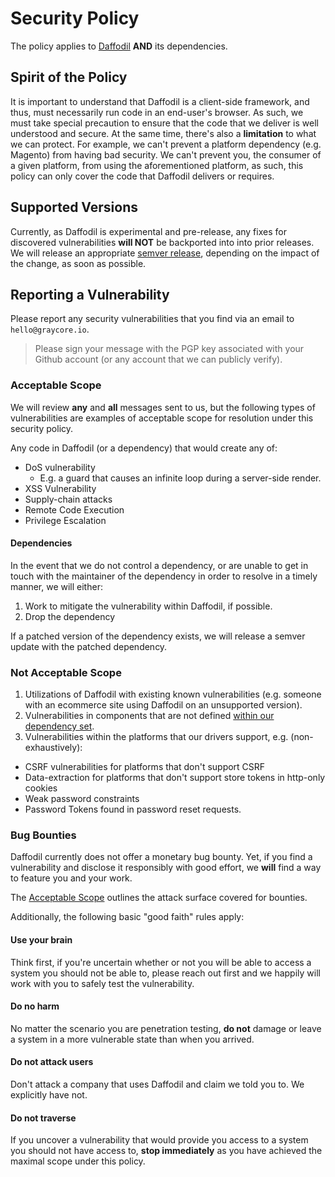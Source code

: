 # Security Policy

The policy applies to [Daffodil]((https://github.com/graycoreio/daffodil)) **AND** its dependencies.

## Spirit of the Policy

It is important to understand that Daffodil is a client-side framework, and thus, must necessarily run code in an end-user's browser. As such, we must take special precaution to ensure that the code that we deliver is well understood and secure. At the same time, there's also a **limitation** to what we can protect. For example, we can't prevent a platform dependency (e.g. Magento) from having bad security. We can't prevent you, the consumer of a given platform, from using the aforementioned platform, as such, this policy can only cover the code that Daffodil delivers or requires.

## Supported Versions

Currently, as Daffodil is experimental and pre-release, any fixes for discovered vulnerabilities **will NOT** be backported into into prior releases. We will release an appropriate [semver release](https://semver.org/), depending on the impact of the change, as soon as possible.

## Reporting a Vulnerability

Please report any security vulnerabilities that you find via an email to `hello@graycore.io`.

> Please sign your message with the PGP key associated with your Github account (or any account that we can publicly verify).

### Acceptable Scope
We will review **any** and **all** messages sent to us, but the following types of vulnerabilities are examples of acceptable scope for resolution under this security policy.

Any code in Daffodil (or a dependency) that would create any of:

* DoS vulnerability
  * E.g. a guard that causes an infinite loop during a server-side render.
* XSS Vulnerability
* Supply-chain attacks
* Remote Code Execution
* Privilege Escalation

#### Dependencies

In the event that we do not control a dependency, or are unable to get in touch with the maintainer of the dependency in order to resolve in a timely manner, we will either:

1. Work to mitigate the vulnerability within Daffodil, if possible.
2. Drop the dependency

If a patched version of the dependency exists, we will release a semver update with the patched dependency.

### Not Acceptable Scope

1. Utilizations of Daffodil with existing known vulnerabilities (e.g. someone with an ecommerce site using Daffodil on an unsupported version).
2. Vulnerabilities in components that are not defined [within our dependency set](/package.json).
3. Vulnerabilities within the platforms that our drivers support, e.g. (non-exhaustively):
  * CSRF vulnerabilities for platforms that don't support CSRF
  * Data-extraction for platforms that don't support store tokens in http-only cookies
  * Weak password constraints
  * Password Tokens found in password reset requests.

### Bug Bounties
Daffodil currently does not offer a monetary bug bounty. Yet, if you find a vulnerability and disclose it responsibly with good effort, we **will** find a way to feature you and your work. 

The [Acceptable Scope](./#acceptable-scope) outlines the attack surface covered for bounties. 

Additionally, the following basic "good faith" rules apply:

#### Use your brain
Think first, if you're uncertain whether or not you will be able to access a system you should not be able to, please reach out first and we happily will work with you to safely test the vulnerability. 

#### Do no harm
No matter the scenario you are penetration testing, **do not** damage or leave a system in a more vulnerable state than when you arrived. 

#### Do not attack users
Don't attack a company that uses Daffodil and claim we told you to. We explicitly have not.

#### Do not traverse
If you uncover a vulnerability that would provide you access to a system you should not have access to, **stop immediately** as you have achieved the maximal scope under this policy. 
